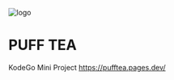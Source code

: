 ![logo](https://user-images.githubusercontent.com/104764941/200467635-cad4c8dd-1356-4e96-ab56-40b4012aa32f.png)
#  PUFF TEA
KodeGo Mini Project
https://pufftea.pages.dev/
